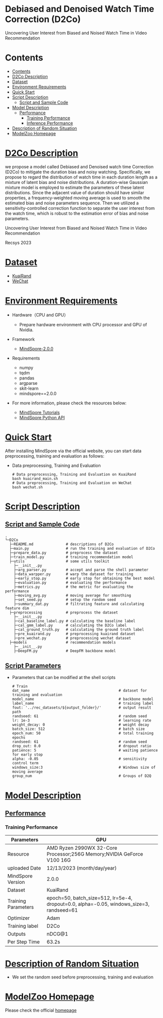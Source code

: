 # Debiased and Denoised Watch Time Correction (D2Co)
Uncovering User Interest from Biased and Noised Watch Time in Video Recommendation

# Contents

- [Contents](#contents)
- [D2Co Description](#D2Co-description)
- [Dataset](#dataset)
- [Environment Requirements](#environment-requirements)
- [Quick Start](#quick-start)
- [Script Description](#script-description)
    - [Script and Sample Code](#script-and-sample-code)
- [Model Description](#model-description)
    - [Performance](#performance)
        - [Training Performance](#training-performance)
        - [Inference Performance](#inference-performance)
- [Description of Random Situation](#description-of-random-situation)
- [ModelZoo Homepage](#modelzoo-homepage)

# [D2Co Description](#contents)

 we propose a model called Debiased and Denoised watch time Correction (D2Co) to mitigate the duration bias and noisy watching. Specifically, we propose to regard the distribution of watch time in each duration length as a mixture of latent bias and noise distributions. A duration-wise Gaussian mixture model is employed to estimate the parameters of these latent distributions. Since the adjacent value of duration should have similar properties, a frequency-weighted moving average is used to smooth the estimated bias and noise parameters sequence. Then we utilized a sensitivity-controlled correction function to separate the user interest from the watch time, which is robust to the estimation error of bias and noise parameters.

Uncovering User Interest from Biased and Noised Watch Time in Video Recommendation

Recsys 2023

# [Dataset](#contents)

- [KuaiRand](http://kuairand.com/)
- [WeChat](https://algo.weixin.qq.com/)

# [Environment Requirements](#contents)

- Hardware（CPU and GPU）
    - Prepare hardware environment with CPU processor and GPU of Nvidia.
- Framework
    - [MindSpore-2.0.0](https://www.mindspore.cn/install/en)
- Requirements
  - numpy
  - tqdm
  - pandas
  - argparse
  - skit-learn
  - mindspore==2.0.0

- For more information, please check the resources below:
  - [MindSpore Tutorials](https://www.mindspore.cn/tutorials/en/master/index.html)
  - [MindSpore Python API](https://www.mindspore.cn/docs/en/master/index.html)

# [Quick Start](#contents)

After installing MindSpore via the official website, you can start data preprocessing, training and evaluation as follows:

- Data preprocessing, Training and Evaluation

  ```shell
  # Data preprocessing, Training and Evaluation on KuaiRand
  bash kuairand_main.sh
  # Data preprocessing, Training and Evaluation on WeChat
  bash wechat.sh
  ```

# [Script Description](#contents)

## [Script and Sample Code](#contents)

  ```text
  .
  └─D2Co
    ├─README.md               # descriptions of D2Co
    ├─main.py                 # run the training and evaluation of D2Co
    ├─prepare_data.py         # preprocess the dataset
    ├─train_model.py          # training recommendation model
    ├─utils                   # some utils toolkit
      ├─__init__.py
      ├─arg_parser.py         # accept and parse the shell parameter
      ├─data_warpper.py       # warp the dataset for training
      ├─early_stop.py         # early stop for obtaining the best model
      ├─evaluation.py         # evaluating the performance
      ├─metrics.py            # the metric for evaluating the performance
      ├─moving_avg.py         # moving average for smoothing
      ├─set_seed.py           # setup the random seed
      ├─summary_dat.py        # filtrating feature and calculating feature dim
    ├─preprocessing           # preprocess the dataset
      ├─__init__.py
      ├─cal_baseline_label.py # calculating the baseline label
      ├─cal_gmm_label.py      # calculating the D2Co label
      ├─cal_ground_truth.py   # calculating the ground truth label
      ├─pre_kuairand.py       # preprocessing kuairand dataset
      ├─pre_wechat.py         # preprocessing wechat dataset
    ├─models                  # recommendation models
      ├─__init__.py
      ├─DeepFM.py             # DeepFM backbone model

  ```

## [Script Parameters](#contents)

- Parameters that can be modified at the shell scripts

  ```text
  # Train
  dat_name                                         # dataset for training and evaluation
  model_name                                       # backbone model
  label_name                                       # training label
  fout: '../rec_datasets/${output_folder}/'        # output result path
  randseed: 61                                     # random seed
  lr: 1e-3                                         # learning rate
  weight_decay: 0                                  # weight decay
  batch_size: 512                                  # batch size
  epoch_num: 50                                    # total training epochs
  randseed: 61                                     # random seed
  drop_out: 0.0                                    # dropout ratio
  patience: 5                                      # waiting patience for early stop
  alpha: -0.05                                     # sensitivity control term
  windows_size:3                                   # Windows size of moving average
  group_num                                        # Groups of D2Q
  ```

# [Model Description](#contents)

## [Performance](#contents)

### Training Performance

| Parameters          | GPU                                                                                                                         |
|---------------------|-----------------------------------------------------------------------------------------------------------------------------|
| Resource            | AMD Ryzen 2990WX 32-Core Processor;256G Memory;NVIDIA GeForce V100 16G                                                      |
| uploaded Date       | 12/13/2023 (month/day/year)                                                                                                 |
| MindSpore Version   | 2.0.0                                                                                                                       |
| Dataset             | KuaiRand                                                                                                                    |
| Training Parameters | epoch=50, batch_size=512, lr=5e-4, dropout=0.0, alpha=-0.05, windows_size=3, randseed=61                                    |
| Optimizer           | Adam                                                                                                                        |
| Training label      | D2Co                                                                                                                        |
| Outputs             | nDCG@1                                                                                                                      |
| Per Step Time       | 63.2s                                                                                                                       |
                                                                                          

# [Description of Random Situation](#contents)

- We set the random seed before preprocessing, training and evaluation

# [ModelZoo Homepage](#contents)

Please check the official [homepage](https://gitee.com/mindspore/models)


